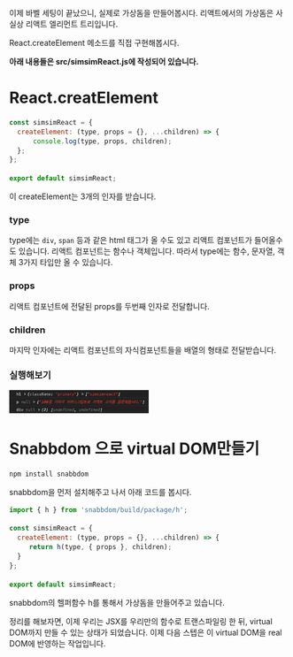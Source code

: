 이제 바벨 세팅이 끝났으니, 실제로 가상돔을 만들어봅시다. 리액트에서의 가상돔은 사실상 리액트 엘리먼트 트리입니다.

React.createElement 메소드를 직접 구현해봅시다.

**아래 내용들은 src/simsimReact.js에 작성되어 있습니다.**

# React.creatElement
```javascript
const simsimReact = {
  createElement: (type, props = {}, ...children) => {
      console.log(type, props, children);
  };
};

export default simsimReact;
```

이 createElement는 3개의 인자를 받습니다.
### type
type에는 ``div``, ``span`` 등과 같은 html 태그가 올 수도 있고 리액트 컴포넌트가 들어올수도 있습니다.
리액트 컴포넌트는 함수나 객체입니다. 따라서 type에는 함수, 문자열, 객체 3가지 타입만 올 수 있습니다.

### props
리액트 컴포넌트에 전달된 props를 두번째 인자로 전달합니다.

### children
마지막 인자에는 리액트 컴포넌트의 자식컴포넌트들을 배열의 형태로 전달받습니다.


### 실행해보기
<img src='./images/2020-08-25-22-02-17.png' width="50%" >

# Snabbdom 으로 virtual DOM만들기
```bash
npm install snabbdom
```
snabbdom을 먼저 설치해주고 나서 아래 코드를 봅시다.
```javascript
import { h } from 'snabbdom/build/package/h';

const simsimReact = {
  createElement: (type, props = {}, ...children) => {
     return h(type, { props }, children);
  }
};

export default simsimReact;
```
snabbdom의 헬퍼함수 h를 통해서 가상돔을 만들어주고 있습니다. 

정리를 해보자면, 이제 우리는 JSX를 우리만의 함수로 트랜스파일링 한 뒤, virtual DOM까지 만들 수 있는 상태가 되었습니다. 이제 다음 스텝은 이 virtual DOM을 real DOM에 반영하는 작업입니다.


